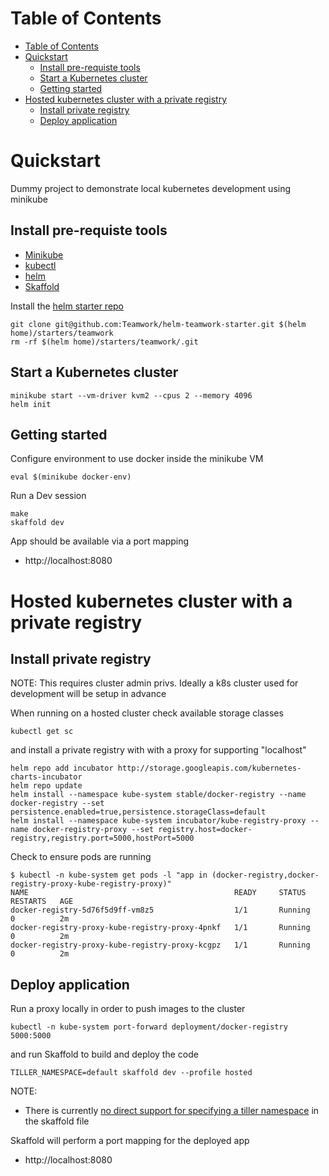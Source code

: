 
Table of Contents
=================

   * [Table of Contents](#table-of-contents)
   * [Quickstart](#quickstart)
      * [Install pre-requiste tools](#install-pre-requiste-tools)
      * [Start a Kubernetes cluster](#start-a-kubernetes-cluster)
      * [Getting started](#getting-started)
   * [Hosted kubernetes cluster with a private registry](#hosted-kubernetes-cluster-with-a-private-registry)
      * [Install private registry](#install-private-registry)
      * [Deploy application](#deploy-application)

        
# Quickstart

Dummy project to demonstrate local kubernetes development using minikube

## Install pre-requiste tools

- [Minikube](https://kubernetes.io/docs/tasks/tools/install-minikube/)
- [kubectl](https://kubernetes.io/docs/tasks/tools/install-kubectl/)
- [helm](https://docs.helm.sh/using_helm/#installing-helm)
- [Skaffold](https://github.com/GoogleContainerTools/skaffold#installation)

Install the [helm starter repo](https://github.com/Teamwork/helm-teamwork-starter)

```
git clone git@github.com:Teamwork/helm-teamwork-starter.git $(helm home)/starters/teamwork
rm -rf $(helm home)/starters/teamwork/.git
```

## Start a Kubernetes cluster

```
minikube start --vm-driver kvm2 --cpus 2 --memory 4096 
helm init
```

## Getting started

Configure environment to use docker inside the minikube VM

```
eval $(minikube docker-env)
```

Run a Dev session

```
make
skaffold dev
```

App should be available via a port mapping

- http://localhost:8080

# Hosted kubernetes cluster with a private registry

## Install private registry

NOTE: This requires cluster admin privs. Ideally a k8s cluster used for development will be setup in advance

When running on a hosted cluster check available storage classes

```
kubectl get sc
```

and install a private registry with with a proxy for supporting "localhost"

```
helm repo add incubator http://storage.googleapis.com/kubernetes-charts-incubator
helm repo update
helm install --namespace kube-system stable/docker-registry --name docker-registry --set persistence.enabled=true,persistence.storageClass=default
helm install --namespace kube-system incubator/kube-registry-proxy --name docker-registry-proxy --set registry.host=docker-registry,registry.port=5000,hostPort=5000
```

Check to ensure pods are running

```
$ kubectl -n kube-system get pods -l "app in (docker-registry,docker-registry-proxy-kube-registry-proxy)"
NAME                                              READY     STATUS    RESTARTS   AGE
docker-registry-5d76f5d9ff-vm8z5                  1/1       Running   0          2m
docker-registry-proxy-kube-registry-proxy-4pnkf   1/1       Running   0          2m
docker-registry-proxy-kube-registry-proxy-kcgpz   1/1       Running   0          2m
```

## Deploy application

Run a proxy locally in order to push images to the cluster

```
kubectl -n kube-system port-forward deployment/docker-registry 5000:5000
```

and run Skaffold to build and deploy the code

```
TILLER_NAMESPACE=default skaffold dev --profile hosted
```

NOTE:

* There is currently [no direct support for specifying a tiller namespace](https://github.com/GoogleContainerTools/skaffold/issues/1183) in the skaffold file

Skaffold will perform a port mapping for the deployed app

- http://localhost:8080

